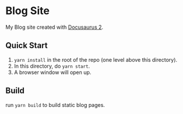 # Blog Site

My Blog site created with [Docusaurus 2](https://docusaurus.io/).

## Quick Start

1. `yarn install` in the root of the repo (one level above this directory).
2. In this directory, do `yarn start`.
3. A browser window will open up.

## Build
 run `yarn build` to build static blog pages.
